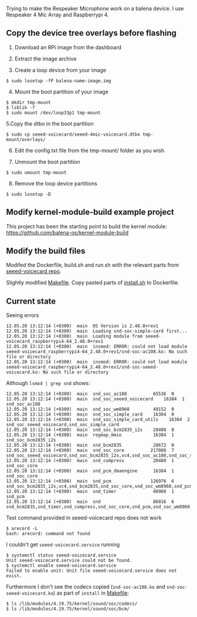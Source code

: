 Trying to make the Respeaker Microphone work on a balena device. I use Respeaker 4 Mic Array and Raspberrypi 4.

## Copy the device tree overlays before flashing
1. Download an RPi image from the dashboard

2. Extract the image archive

3. Create a loop device from your image
```shell
$ sudo losetup -fP balena-name-image.img
```

4. Mount the boot partition of your image
```shell
$ mkdir tmp-mount
$ lsblik -f
$ sudo mount /dev/loop33p1 tmp-mount
```

5.Copy the dtbo in the boot partition
```shell
$ sudo cp seeed-voicecard/seeed-4mic-voicecard.dtbo tmp-mount/overlays/
```

6. Edit the config.txt file from the tmp-mount/ folder as you wish

7. Unmount the boot partition
```shell
$ sudo umount tmp-mount
```

8. Remove the loop device partitions
```shell
$ sudo losetup -D
```

## Modify kernel-module-build example project
This project has been the starting point to build the kernel module: https://github.com/balena-os/kernel-module-build

## Modify the build files
Modifed the Dockerfile, build.sh and run.sh with the relevant parts from [seeed-voicecard repo](https://github.com/respeaker/seeed-voicecard).

Slightly modified [Makefile](./seeed-voicecard/Makefile).
Copy pasted parts of [install.sh](./seeed-voicecard/install.sh) to Dockerfile.

## Current state

Seeing errors
```
12.05.20 13:12:14 (+0300)  main  OS Version is 2.48.0+rev1
12.05.20 13:12:14 (+0300)  main  Loading snd-soc-simple-card first...
12.05.20 13:12:14 (+0300)  main  Loading module from seeed-voicecard_raspberrypi4-64_2.48.0+rev1
12.05.20 13:12:14 (+0300)  main  insmod: ERROR: could not load module seeed-voicecard_raspberrypi4-64_2.48.0+rev1/snd-soc-ac108.ko: No such file or directory
12.05.20 13:12:14 (+0300)  main  insmod: ERROR: could not load module seeed-voicecard_raspberrypi4-64_2.48.0+rev1/snd-soc-seeed-voicecard.ko: No such file or directory
```


Although `lsmod | grep snd` shows:
```
12.05.20 13:12:14 (+0300)  main  snd_soc_ac108          65536  0
12.05.20 13:12:14 (+0300)  main  snd_soc_seeed_voicecard    16384  1 snd_soc_ac108
12.05.20 13:12:14 (+0300)  main  snd_soc_wm8960         49152  0
12.05.20 13:12:14 (+0300)  main  snd_soc_simple_card    16384  0
12.05.20 13:12:14 (+0300)  main  snd_soc_simple_card_utils    16384  2 snd_soc_seeed_voicecard,snd_soc_simple_card
12.05.20 13:12:14 (+0300)  main  snd_soc_bcm2835_i2s    20480  0
12.05.20 13:12:14 (+0300)  main  regmap_mmio            16384  1 snd_soc_bcm2835_i2s
12.05.20 13:12:14 (+0300)  main  snd_bcm2835            28672  0
12.05.20 13:12:14 (+0300)  main  snd_soc_core          217088  7 snd_soc_seeed_voicecard,snd_soc_bcm2835_i2s,vc4,snd_soc_ac108,snd_soc_simple_card_utils,snd_soc_simple_card,snd_soc_wm8960
12.05.20 13:12:14 (+0300)  main  snd_compress           20480  1 snd_soc_core
12.05.20 13:12:14 (+0300)  main  snd_pcm_dmaengine      16384  1 snd_soc_core
12.05.20 13:12:14 (+0300)  main  snd_pcm               126976  6 snd_soc_bcm2835_i2s,vc4,snd_bcm2835,snd_soc_core,snd_soc_wm8960,snd_pcm_dmaengine
12.05.20 13:12:14 (+0300)  main  snd_timer              40960  1 snd_pcm
12.05.20 13:12:14 (+0300)  main  snd                    86016  6 snd_bcm2835,snd_timer,snd_compress,snd_soc_core,snd_pcm,snd_soc_wm8960
```

Test command provided in seeed-voicecard repo does not work
```shell
$ arecord -L
bash: arecord: command not found
```
I couldn't get `seeed-voicecard.service` running
```shell
$ systemctl status seeed-voicecard.service
Unit seeed-voicecard.service could not be found.
$ systemctl enable seeed-voicecard.service
Failed to enable unit: Unit file seeed-voicecard.service does not exist.
```

Furthermore I don't see the codecs copied (`snd-soc-ac108.ko` and `snd-soc-seeed-voicecard.ko`) as part of `install` in [Makefile](./seeed-voicecard/Makefile):
```
$ ls /lib/modules/4.19.75/kernel/sound/soc/codecs/
$ ls /lib/modules/4.19.75/kernel/sound/soc/bcm/
```
